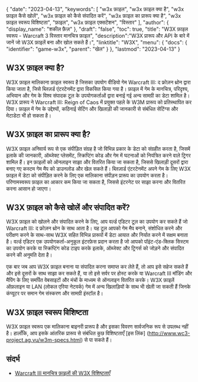 {
"date": "2023-04-13",
  "keywords": [
"w3x फ़ाइल",
"w3x फ़ाइल क्या है",
"w3x फ़ाइल कैसे खोलें",
"w3x फ़ाइल को कैसे संपादित करें",
"w3x फ़ाइल का प्रारूप क्या है",
"w3x फ़ाइल स्वरूप विशिष्टता",
"फ़ाइल",
"w3x फ़ाइल एक्सटेंशन",
"विस्तार"
],
  "author": {
"display_name": "शकील फ़ैज़"
},
"draft": "false",
"toc": true,
"title": "W3X फ़ाइल स्वरूप - Warcraft 3 विस्तार मानचित्र फ़ाइल",
  "description":"W3X प्रारूप और API के बारे में जानें जो W3X फ़ाइलें बना और खोल सकते हैं।",
"linktitle": "W3X",
  "menu": {
    "docs": {
      "identifier": "game-w3x",
"parent": "खेल"
}
},
"lastmod": "2023-04-13"
}

## W3X फ़ाइल क्या है?

W3X फ़ाइल मालिकाना फ़ाइल स्वरूप है जिसका उपयोग वीडियो गेम Warcraft III: द फ्रोज़न थ्रोन द्वारा किया जाता है, जिसे ब्लिज़र्ड एंटरटेनमेंट द्वारा विकसित किया गया है। फ़ाइल में गेम के मानचित्र, परिदृश्य, अभियान और गेम के विश्व संपादक टूल के उपयोगकर्ताओं द्वारा बनाई गई अन्य सामग्री का डेटा शामिल है। W3X प्रारूप ने Warcraft III: Reign of Caos में प्रयुक्त पहले के W3M प्रारूप को प्रतिस्थापित कर दिया। फ़ाइल में गेम के उद्देश्यों, कठिनाई सेटिंग और खिलाड़ी की जानकारी से संबंधित सेटिंग्स और मेटाडेटा भी हो सकता है।

## W3X फ़ाइल का प्रारूप क्या है?

W3X फ़ाइल अनिवार्य रूप से एक संपीड़ित संग्रह है जो विभिन्न प्रकार के डेटा को संग्रहीत करता है, जिसमें इलाके की जानकारी, ऑब्जेक्ट प्लेसमेंट, स्क्रिप्टिंग कोड और गेम में घटनाओं को नियंत्रित करने वाले ट्रिगर शामिल हैं। इन फ़ाइलों को ऑनलाइन साझा और वितरित किया जा सकता है, जिससे खिलाड़ी दूसरों द्वारा बनाए गए कस्टम गेम मैप को डाउनलोड और खेल सकते हैं। ब्लिज़ार्ड एंटरटेनमेंट अपने गेम के लिए W3X फ़ाइल में डेटा को संपीड़ित करने के लिए एक मालिकाना संपीड़न प्रारूप का उपयोग करता है। परिणामस्वरूप फ़ाइल का आकार कम किया जा सकता है, जिससे इंटरनेट पर साझा करना और वितरित करना आसान हो जाएगा।

## W3X फ़ाइल को कैसे खोलें और संपादित करें?

W3X फ़ाइल को खोलने और संपादित करने के लिए, आप वर्ल्ड एडिटर टूल का उपयोग कर सकते हैं जो Warcraft III: द फ्रोज़न थ्रोन के साथ आता है। यह टूल आपको गेम मैप बनाने, संशोधित करने और परीक्षण करने के साथ-साथ W3X सहित विभिन्न प्रारूपों में डेटा आयात और निर्यात करने में सक्षम बनाता है। वर्ल्ड एडिटर एक उपयोगकर्ता-अनुकूल इंटरफ़ेस प्रदान करता है जो आपको पॉइंट-एंड-क्लिक सिस्टम का उपयोग करके या स्क्रिप्टिंग कोड टाइप करके इलाके, ऑब्जेक्ट और ट्रिगर्स को जोड़ने और संपादित करने की अनुमति देता है।

एक बार जब आप W3X फ़ाइल बनाना या संपादित करना समाप्त कर लेते हैं, तो आप इसे सहेज सकते हैं और इसे दूसरों के साथ साझा कर सकते हैं, या तो इसे सर्वर पर होस्ट करके या Warcraft III मॉडिंग और मैपिंग के लिए समर्पित वेबसाइटों और मंचों के माध्यम से ऑनलाइन वितरित करके। W3X फ़ाइलें ऑफ़लाइन या LAN (लोकल एरिया नेटवर्क) गेम में अन्य खिलाड़ियों के साथ भी खेली जा सकती हैं जिनके कंप्यूटर पर समान गेम संस्करण और सामग्री इंस्टॉल है।

## W3X फ़ाइल स्वरूप विशिष्टता

W3X फ़ाइल स्वरूप एक मालिकाना बाइनरी प्रारूप है और इसका विवरण सार्वजनिक रूप से उपलब्ध नहीं है। हालाँकि, आप इसके आंतरिक प्रारूप से संबंधित कुछ विशिष्टताएँ [इस लिंक] (http://www.wc3-project.ag.vu/w3m-specs.html) से पा सकते हैं।


## संदर्भ
* [Warcraft III मानचित्र फ़ाइलों की W3X विशिष्टताएँ](http://www.wc3-project.ag.vu/w3m-specs.html)



